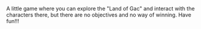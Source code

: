 A little game where you can explore the "Land of Gac" and interact with the characters there, but there are no objectives and no way of winning. Have fun!!!
